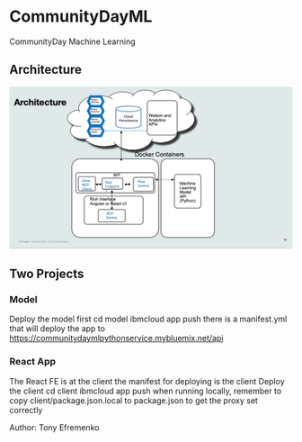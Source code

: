# CommunityDayML
CommunityDay Machine Learning
## Architecture
![Solution overview](./diagrams/architecture.png "Solution overview")
## Two Projects
### Model
Deploy the model first
cd model
ibmcloud app push
there is a manifest.yml that will deploy the app to https://communitydaymlpythonservice.mybluemix.net/api

### React App
The React FE is at the client
the manifest for deploying is the client
Deploy the client
cd client
ibmcloud app push
when running locally, remember to copy client/package.json.local to
package.json to get the proxy set correctly

Author: Tony Efremenko
